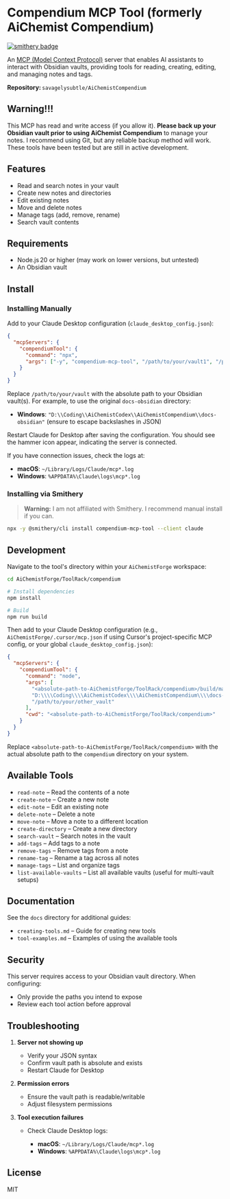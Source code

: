 # Compendium MCP Tool (formerly AiChemist Compendium)

[![smithery badge](https://smithery.ai/badge/compendium-mcp-tool)](https://smithery.ai/server/compendium-mcp-tool)

An [MCP (Model Context Protocol)](https://modelcontextprotocol.io) server that enables AI assistants to interact with Obsidian vaults, providing tools for reading, creating, editing, and managing notes and tags.

**Repository:** `savagelysubtle/AiChemistCompendium`

## Warning!!!

This MCP has read and write access (if you allow it). **Please back up your Obsidian vault prior to using AiChemist Compendium** to manage your notes. I recommend using Git, but any reliable backup method will work. These tools have been tested but are still in active development.

## Features

- Read and search notes in your vault
- Create new notes and directories
- Edit existing notes
- Move and delete notes
- Manage tags (add, remove, rename)
- Search vault contents

## Requirements

- Node.js 20 or higher (may work on lower versions, but untested)
- An Obsidian vault

## Install

### Installing Manually

Add to your Claude Desktop configuration (`claude_desktop_config.json`):

```json
{
  "mcpServers": {
    "compendiumTool": {
      "command": "npx",
      "args": ["-y", "compendium-mcp-tool", "/path/to/your/vault1", "/path/to/your/vault2"],
    }
  }
}
```

Replace `/path/to/your/vault` with the absolute path to your Obsidian vault(s). For example, to use the original `docs-obsidian` directory:

* **Windows**: `"D:\\Coding\\AiChemistCodex\\AiChemistCompendium\\docs-obsidian"` (ensure to escape backslashes in JSON)

Restart Claude for Desktop after saving the configuration. You should see the hammer icon appear, indicating the server is connected.

If you have connection issues, check the logs at:

* **macOS**: `~/Library/Logs/Claude/mcp*.log`
* **Windows**: `%APPDATA%\Claude\logs\mcp*.log`

### Installing via Smithery

> **Warning:** I am not affiliated with Smithery. I recommend manual install if you can.

```bash
npx -y @smithery/cli install compendium-mcp-tool --client claude
```

## Development

Navigate to the tool's directory within your `AiChemistForge` workspace:
```bash
cd AiChemistForge/ToolRack/compendium

# Install dependencies
npm install

# Build
npm run build
```

Then add to your Claude Desktop configuration (e.g., `AiChemistForge/.cursor/mcp.json` if using Cursor's project-specific MCP config, or your global `claude_desktop_config.json`):

```json
{
  "mcpServers": {
    "compendiumTool": {
      "command": "node",
      "args": [
        "<absolute-path-to-AiChemistForge/ToolRack/compendium>/build/main.js",
        "D:\\\\Coding\\\\AiChemistCodex\\\\AiChemistCompendium\\\\docs-obsidian",
        "/path/to/your/other_vault"
      ],
      "cwd": "<absolute-path-to-AiChemistForge/ToolRack/compendium>"
    }
  }
}
```

Replace `<absolute-path-to-AiChemistForge/ToolRack/compendium>` with the actual absolute path to the `compendium` directory on your system.

## Available Tools

* `read-note` – Read the contents of a note
* `create-note` – Create a new note
* `edit-note` – Edit an existing note
* `delete-note` – Delete a note
* `move-note` – Move a note to a different location
* `create-directory` – Create a new directory
* `search-vault` – Search notes in the vault
* `add-tags` – Add tags to a note
* `remove-tags` – Remove tags from a note
* `rename-tag` – Rename a tag across all notes
* `manage-tags` – List and organize tags
* `list-available-vaults` – List all available vaults (useful for multi-vault setups)

## Documentation

See the `docs` directory for additional guides:

* `creating-tools.md` – Guide for creating new tools
* `tool-examples.md` – Examples of using the available tools

## Security

This server requires access to your Obsidian vault directory. When configuring:

* Only provide the paths you intend to expose
* Review each tool action before approval

## Troubleshooting

1. **Server not showing up**

   * Verify your JSON syntax
   * Confirm vault path is absolute and exists
   * Restart Claude for Desktop

2. **Permission errors**

   * Ensure the vault path is readable/writable
   * Adjust filesystem permissions

3. **Tool execution failures**

   * Check Claude Desktop logs:

     * **macOS**: `~/Library/Logs/Claude/mcp*.log`
     * **Windows**: `%APPDATA%\Claude\logs\mcp*.log`

## License

MIT
